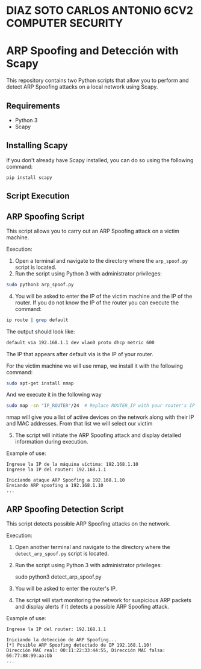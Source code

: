 DIAZ SOTO CARLOS ANTONIO 6CV2
COMPUTER SECURITY
==================================
ARP Spoofing and Detección with Scapy 
==================================

This repository contains two Python scripts that allow you to perform and detect ARP Spoofing attacks on a local network using Scapy.

Requirements
----------
- Python 3
- Scapy

Installing Scapy
--------------------
If you don't already have Scapy installed, you can do so using the following command:

    pip install scapy

Script Execution
-------------------------
ARP Spoofing Script
----------------------
This script allows you to carry out an ARP Spoofing attack on a victim machine.

Execution:
1. Open a terminal and navigate to the directory where the `arp_spoof.py` script is located.
2. Run the script using Python 3 with administrator privileges:

```bash
sudo python3 arp_spoof.py 
```
4. You will be asked to enter the IP of the victim machine and the IP of the router.
If you do not know the IP of the router you can execute the command:
```bash
ip route | grep default
```

The output should look like:
```bash
default via 192.168.1.1 dev wlan0 proto dhcp metric 600
```

The IP that appears after default via is the IP of your router.

For the victim machine we will use nmap, we install it with the following command:
```bash
sudo apt-get install nmap
```
And we execute it in the following way
```bash
sudo map -sn "IP_ROUTER"/24  # Replace ROUTER_IP with your router's IP
```
nmap will give you a list of active devices on the network along with their IP and MAC addresses. From that list we will select our victim
		
5. The script will initiate the ARP Spoofing attack and display detailed information during execution.

Example of use:

    Ingrese la IP de la máquina víctima: 192.168.1.10
    Ingrese la IP del router: 192.168.1.1

    Iniciando ataque ARP Spoofing a 192.168.1.10
    Enviando ARP spoofing a 192.168.1.10
    ...

ARP Spoofing Detection Script
-----------------------------------
This script detects possible ARP Spoofing attacks on the network.

Execution:
1. Open another terminal and navigate to the directory where the `detect_arp_spoof.py` script is located.
2. Run the script using Python 3 with administrator privileges:

    sudo python3 detect_arp_spoof.py

3. You will be asked to enter the router's IP.
4. The script will start monitoring the network for suspicious ARP packets and display alerts if it detects a possible ARP Spoofing attack.

Example of use:

    Ingrese la IP del router: 192.168.1.1

    Iniciando la detección de ARP Spoofing...
    [*] Posible ARP Spoofing detectado de IP 192.168.1.10!
    Dirección MAC real: 00:11:22:33:44:55, Dirección MAC falsa: 66:77:88:99:aa:bb
    ...

